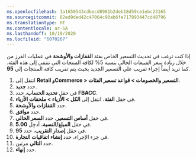 ```yaml
---
ms.openlocfilehash: 1a1650543cdbecd8981b2deb18d59ce1ebc23165
ms.sourcegitcommit: 82ed9ded42c47064c90ab6fe717893447cd48796
ms.translationtype: HT
ms.contentlocale: ar-SA
ms.lasthandoff: 10/19/2020
ms.locfileid: "6070267"
---
```

إذا كنت ترغب في تحديث التسعير الخاص بفئة **القفازات والأوشحة** في عمليات الفرز من خلال زيادة سعر المبيعات الحالي بنسبة 5% لكافة المنتجات التي تنتمي إلى هذه الفئة. كما تريد أيضاً إجراء تقريب على التسعير الجديد بحيث يتم تقريب كافة المنتجات إلى **95**. 

1.  انتقل إلى **Retail وCommerce > التسعير والخصومات > قواعد تسعير الفئات**.
2.  حدد **جديد‏‎**.
3.  في حقل **تحديد الحساب**، حدد **FBACC**.
4.  في حقل **الفئة**، انتقل إلى **الكل > الأزياء > ملحقات الأزياء**.
5.  حدد **القفازات والأوشحة**.
6.  حدد **موافق**.
7.  في حقل **أساس التسعير**، حدد **السعر الحالي**.
8.  في حقل **المبلغ/النسبة**، أدخِل **5.00**.
9.  في حقل **إصدار التقريب**، حدد **95**.
10. في جزء الإجراء، حدد **إنشاء اتفاقيات التجارة**.
11. حدد **التالي** مرتين.
13. حدد **إنهاء**.

